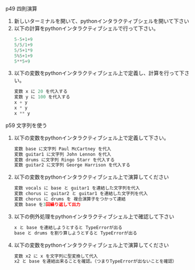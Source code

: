 p49 四則演算

1. 新しいターミナルを開いて、pythonインタラクティブシェルを開いて下さい
1. 以下の計算をpythonインタラクティブシェルで行って下さい。
    ```python
    5-5+1+9
    5/5/1+9
    5/5+1*9
    5%5+1+9
    5**5+9
    ```
1. 以下の変数をpythonインタラクティブシェル上で定義し、計算を行って下さい。
    ```python
    変数 x に 20 を代入する
    変数 y に 100 を代入する
    x + y 
    x * y 
    x ** y 
    ```
p59 文字列を使う

1. 以下の変数をpythonインタラクティブシェル上で定義して下さい。
   ```python
   変数 base に文字列 Paul McCartney を代入
   変数 guitar1 に文字列 John Lennon を代入
   変数 drums に文字列 Ringo Starr を代入する
   変数 guitar2 に文字列 George Harrison を代入する
   ```

1. 以下の変数をpythonインタラクティブシェル上で演算してください
   ```python
   変数 vocals に base と guitar1 を連結した文字列を代入
   変数 chorus に guitar2 と guitar1 を連結した文字列を代入
   変数 chorus に drums を 複合演算子をつかって連結
   変数 base を3回繰り返して出力
   ```

1. 以下の例外処理をpythonインタラクティブシェル上で確認して下さい
   ```python
   x と base を連結しようとすると TypeErrorが出る
   base と drums を割り算しようとすると TypeErrorが出る
   ``` 

1. 以下の変数をpythonインタラクティブシェル上で演算してください
   ```python
   変数 x2 に x を文字列に型変換して代入
   x2 と base を連結出来ることを確認。（つまりTypeErrorが出ないことを確認）
   ```

